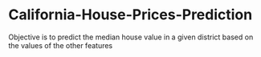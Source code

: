 # California-House-Prices-Prediction
Objective is to predict the median house value in a given district based on the values of the other features
